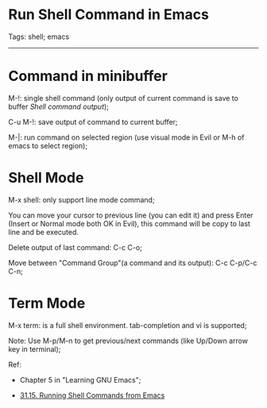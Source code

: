 # Run Shell Command in Emacs
Tags: shell; emacs

------

# Command in minibuffer

M-!: single shell command (only output of current command is
     save to buffer *Shell command output*);

C-u M-!: save output of command to current buffer;

M-|: run command on selected region (use visual mode in Evil or
     M-h of emacs to select region);

# Shell Mode

M-x shell: only support line mode command;

You can move your cursor to previous line (you can edit it) and
press Enter (Insert or Normal mode both OK in Evil),
this command will be copy to last line and be executed.

Delete output of last command: C-c C-o;

Move between "Command Group"(a command and its output): C-c C-p/C-c C-n;

# Term Mode

M-x term: is a full shell environment. tab-completion and vi is supported;

Note:
Use M-p/M-n to get previous/next commands (like Up/Down arrow key in terminal);

Ref: 

* Chapter 5 in "Learning GNU Emacs";

* [31.15. Running Shell Commands from Emacs](http://www.nongnu.org/emacsdoc-fr/manuel/shell.html)
